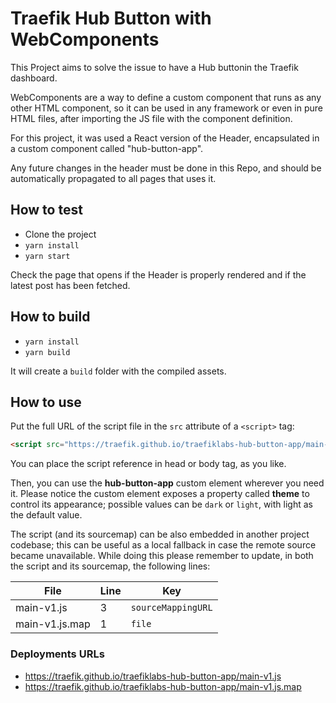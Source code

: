 # Traefik Hub Button with WebComponents

This Project aims to solve the issue to have a Hub buttonin the Traefik dashboard.

WebComponents are a way to define a custom component that runs as any other HTML component, so it can be used in any framework or even in pure HTML files, after importing the JS file with the component definition.

For this project, it was used a React version of the Header, encapsulated in a custom component called "hub-button-app".

Any future changes in the header must be done in this Repo, and should be automatically propagated to all pages that uses it.

## How to test

- Clone the project
- `yarn install`
- `yarn start`

Check the page that opens if the Header is properly rendered and if the latest post has been fetched.

## How to build

- `yarn install`
- `yarn build`

It will create a `build` folder with the compiled assets.

## How to use

Put the full URL of the script file in the `src` attribute of a `<script>` tag:

```html
<script src="https://traefik.github.io/traefiklabs-hub-button-app/main-v1.js"></script>
```

You can place the script reference in head or body tag, as you like.

Then, you can use the **hub-button-app** custom element wherever you need it.
Please notice the custom element exposes a property called **theme** to control its appearance; possible values can be
`dark` or `light`, with light as the default value.

The script (and its sourcemap) can be also embedded in another project codebase; this can be useful as a local fallback
in case the remote source became unavailable.
While doing this please remember to update, in both the script and its sourcemap, the following lines:

| File | Line | Key |
| - | - | - |
| main-v1.js | 3 | `sourceMappingURL` |
| main-v1.js.map | 1 | `file` |

### Deployments URLs

- https://traefik.github.io/traefiklabs-hub-button-app/main-v1.js
- https://traefik.github.io/traefiklabs-hub-button-app/main-v1.js.map
